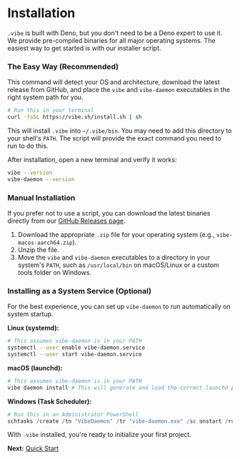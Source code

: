 # Installation

`.vibe` is built with Deno, but you don't need to be a Deno expert to use it. We provide pre-compiled binaries for all major operating systems. The easiest way to get started is with our installer script.

### The Easy Way (Recommended)

This command will detect your OS and architecture, download the latest release from GitHub, and place the `vibe` and `vibe-daemon` executables in the right system path for you.

```bash
# Run this in your terminal
curl -fsSL https://vibe.sh/install.sh | sh
```

This will install `.vibe` into `~/.vibe/bin`. You may need to add this directory to your shell's `PATH`. The script will provide the exact command you need to run to do this.

After installation, open a new terminal and verify it works:

```bash
vibe --version
vibe-daemon --version
```

### Manual Installation

If you prefer not to use a script, you can download the latest binaries directly from our [GitHub Releases page](https://github.com/vhybzos/vibe/releases/latest).

1.  Download the appropriate `.zip` file for your operating system (e.g., `vibe-macos-aarch64.zip`).
2.  Unzip the file.
3.  Move the `vibe` and `vibe-daemon` executables to a directory in your system's `PATH`, such as `/usr/local/bin` on macOS/Linux or a custom tools folder on Windows.

### Installing as a System Service (Optional)

For the best experience, you can set up `vibe-daemon` to run automatically on system startup.

**Linux (systemd):**
```bash
# This assumes vibe-daemon is in your PATH
systemctl --user enable vibe-daemon.service
systemctl --user start vibe-daemon.service
```

**macOS (launchd):**
```bash
# This assumes vibe-daemon is in your PATH
vibe daemon install # This will generate and load the correct launchd plist
```

**Windows (Task Scheduler):**
```powershell
# Run this in an Administrator PowerShell
schtasks /create /tn "VibeDaemon" /tr "vibe-daemon.exe" /sc onstart /ru System
```

With `.vibe` installed, you're ready to initialize your first project.

**Next:** [Quick Start](./03-quick-start.md)
